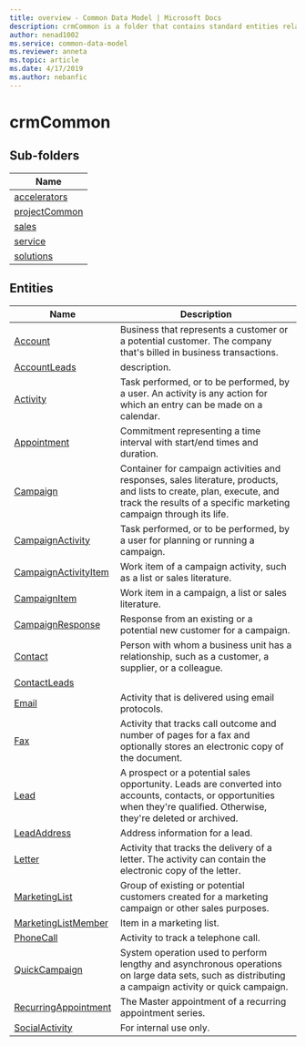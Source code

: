```yaml
---
title: overview - Common Data Model | Microsoft Docs
description: crmCommon is a folder that contains standard entities related to the Common Data Model.
author: nenad1002
ms.service: common-data-model
ms.reviewer: anneta
ms.topic: article
ms.date: 4/17/2019
ms.author: nebanfic
---
```


# crmCommon


## Sub-folders

|Name|
|---|
|[accelerators](https://docs.microsoft.com/en-us/common-data-model/schema/core/applicationcommon/foundationcommon/crmcommon/accelerators/overview)|
|[projectCommon](https://docs.microsoft.com/en-us/common-data-model/schema/core/applicationcommon/foundationcommon/crmcommon/projectCommon/overview)|
|[sales](https://docs.microsoft.com/en-us/common-data-model/schema/core/applicationcommon/foundationcommon/crmcommon/sales/overview)|
|[service](https://docs.microsoft.com/en-us/common-data-model/schema/core/applicationcommon/foundationcommon/crmcommon/service/overview)|
|[solutions](https://docs.microsoft.com/en-us/common-data-model/schema/core/applicationcommon/foundationcommon/crmcommon/solutions/overview)|




## Entities

|Name|Description|
|---|---|
|[Account](https://docs.microsoft.com/en-us/common-data-model/schema/core/applicationcommon/foundationcommon/crmcommon/Account)|Business that represents a customer or a potential customer. The company that's billed in business transactions.  |
|[AccountLeads](https://docs.microsoft.com/en-us/common-data-model/schema/core/applicationcommon/foundationcommon/crmcommon/AccountLeads)|description.  |
|[Activity](https://docs.microsoft.com/en-us/common-data-model/schema/core/applicationcommon/foundationcommon/crmcommon/Activity)|Task performed, or to be performed, by a user. An activity is any action for which an entry can be made on a calendar.  |
|[Appointment](https://docs.microsoft.com/en-us/common-data-model/schema/core/applicationcommon/foundationcommon/crmcommon/Appointment)|Commitment representing a time interval with start/end times and duration.  |
|[Campaign](https://docs.microsoft.com/en-us/common-data-model/schema/core/applicationcommon/foundationcommon/crmcommon/Campaign)|Container for campaign activities and responses, sales literature, products, and lists to create, plan, execute, and track the results of a specific marketing campaign through its life.  |
|[CampaignActivity](https://docs.microsoft.com/en-us/common-data-model/schema/core/applicationcommon/foundationcommon/crmcommon/CampaignActivity)|Task performed, or to be performed, by a user for planning or running a campaign.  |
|[CampaignActivityItem](https://docs.microsoft.com/en-us/common-data-model/schema/core/applicationcommon/foundationcommon/crmcommon/CampaignActivityItem)|Work item of a campaign activity, such as a list or sales literature.  |
|[CampaignItem](https://docs.microsoft.com/en-us/common-data-model/schema/core/applicationcommon/foundationcommon/crmcommon/CampaignItem)|Work item in a campaign, a list or sales literature.  |
|[CampaignResponse](https://docs.microsoft.com/en-us/common-data-model/schema/core/applicationcommon/foundationcommon/crmcommon/CampaignResponse)|Response from an existing or a potential new customer for a campaign.  |
|[Contact](https://docs.microsoft.com/en-us/common-data-model/schema/core/applicationcommon/foundationcommon/crmcommon/Contact)|Person with whom a business unit has a relationship, such as a customer, a supplier, or a colleague.  |
|[ContactLeads](https://docs.microsoft.com/en-us/common-data-model/schema/core/applicationcommon/foundationcommon/crmcommon/ContactLeads)|  |
|[Email](https://docs.microsoft.com/en-us/common-data-model/schema/core/applicationcommon/foundationcommon/crmcommon/Email)|Activity that is delivered using email protocols.  |
|[Fax](https://docs.microsoft.com/en-us/common-data-model/schema/core/applicationcommon/foundationcommon/crmcommon/Fax)|Activity that tracks call outcome and number of pages for a fax and optionally stores an electronic copy of the document.  |
|[Lead](https://docs.microsoft.com/en-us/common-data-model/schema/core/applicationcommon/foundationcommon/crmcommon/Lead)|A prospect or a potential sales opportunity. Leads are converted into accounts, contacts, or opportunities when they're qualified. Otherwise, they're deleted or archived.  |
|[LeadAddress](https://docs.microsoft.com/en-us/common-data-model/schema/core/applicationcommon/foundationcommon/crmcommon/LeadAddress)|Address information for a lead.  |
|[Letter](https://docs.microsoft.com/en-us/common-data-model/schema/core/applicationcommon/foundationcommon/crmcommon/Letter)|Activity that tracks the delivery of a letter. The activity can contain the electronic copy of the letter.  |
|[MarketingList](https://docs.microsoft.com/en-us/common-data-model/schema/core/applicationcommon/foundationcommon/crmcommon/MarketingList)|Group of existing or potential customers created for a marketing campaign or other sales purposes.  |
|[MarketingListMember](https://docs.microsoft.com/en-us/common-data-model/schema/core/applicationcommon/foundationcommon/crmcommon/MarketingListMember)|Item in a marketing list.  |
|[PhoneCall](https://docs.microsoft.com/en-us/common-data-model/schema/core/applicationcommon/foundationcommon/crmcommon/PhoneCall)|Activity to track a telephone call.  |
|[QuickCampaign](https://docs.microsoft.com/en-us/common-data-model/schema/core/applicationcommon/foundationcommon/crmcommon/QuickCampaign)|System operation used to perform lengthy and asynchronous operations on large data sets, such as distributing a campaign activity or quick campaign.  |
|[RecurringAppointment](https://docs.microsoft.com/en-us/common-data-model/schema/core/applicationcommon/foundationcommon/crmcommon/RecurringAppointment)|The Master appointment of a recurring appointment series.  |
|[SocialActivity](https://docs.microsoft.com/en-us/common-data-model/schema/core/applicationcommon/foundationcommon/crmcommon/SocialActivity)|For internal use only.  |

